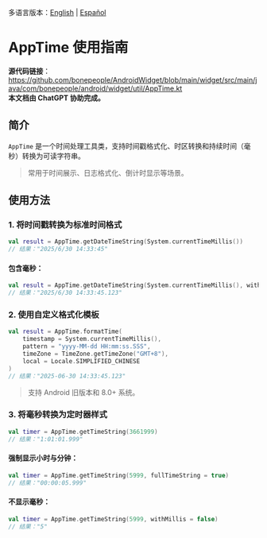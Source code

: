 多语言版本：[English](./README.md) | [Español](./README.es-ES.md)

# AppTime 使用指南

**源代码链接**：https://github.com/bonepeople/AndroidWidget/blob/main/widget/src/main/java/com/bonepeople/android/widget/util/AppTime.kt  
**本文档由 ChatGPT 协助完成。**

## 简介

`AppTime` 是一个时间处理工具类，支持时间戳格式化、时区转换和持续时间（毫秒）转换为可读字符串。

> 常用于时间展示、日志格式化、倒计时显示等场景。

## 使用方法

### 1. 将时间戳转换为标准时间格式

```kotlin
val result = AppTime.getDateTimeString(System.currentTimeMillis())
// 结果："2025/6/30 14:33:45"
```

#### 包含毫秒：

```kotlin
val result = AppTime.getDateTimeString(System.currentTimeMillis(), withMillis = true)
// 结果："2025/6/30 14:33:45.123"
```

### 2. 使用自定义格式化模板

```kotlin
val result = AppTime.formatTime(
    timestamp = System.currentTimeMillis(),
    pattern = "yyyy-MM-dd HH:mm:ss.SSS",
    timeZone = TimeZone.getTimeZone("GMT+8"),
    local = Locale.SIMPLIFIED_CHINESE
)
// 结果："2025-06-30 14:33:45.123"
```

> 支持 Android 旧版本和 8.0+ 系统。

### 3. 将毫秒转换为定时器样式

```kotlin
val timer = AppTime.getTimeString(3661999)
// 结果："1:01:01.999"
```

#### 强制显示小时与分钟：

```kotlin
val timer = AppTime.getTimeString(5999, fullTimeString = true)
// 结果："00:00:05.999"
```

#### 不显示毫秒：

```kotlin
val timer = AppTime.getTimeString(5999, withMillis = false)
// 结果："5"
```